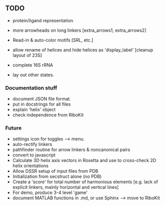 ## TODO
* protein/ligand representation
* more arrowheads on long linkers [extra_arrows1, extra_arrows2]
* Read-in & auto-color motifs [SRL, etc.]
* allow rename of helices and hide helices as 'display_label' [cleanup layout of 23S]

* complete 16S rRNA
* lay out other states.


### Documentation stuff
* document JSON file format.
* put in docstrings for all files
* explain 'helix' object
* check independence from RiboKit

### Future
* settings icon for toggles --> menu.
* auto-rectify linkers
* pathfinder routine for arrow linkers & noncanonical pairs
* convert to javascript
* Calculate 3D helix axis vectors in Rosetta and use to cross-check 2D helix orientations
* Allow DSSR setup of input files from PDB
* Initialization from secstruct alone (no PDB)
* Create a 'score' for total number of harmonious elements [e.g. lack of explicit linkers, mainly horizontal and vertical lines]
* For demo, produce 3-4 level 'game' 
* document MATLAB functions in .md, or use Sphinx --> move to RiboKit


